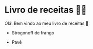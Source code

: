  # Livro de receitas :man_cook:

Olá! Bem vindo ao meu livro de receitas :wave:

- Strogonoff de frango

- Pavê

